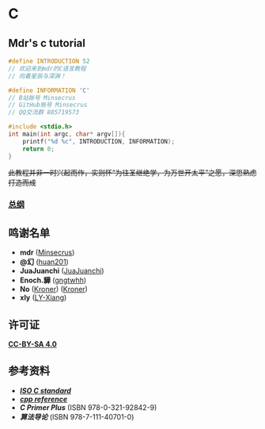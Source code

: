 # C

## Mdr's c tutorial

```c
#define INTRODUCTION 52
// 欢迎来到mdr的C语言教程
// 向着星辰与深渊！

#define INFORMATION 'C'
// B站账号 Minsecrus
// GitHub账号 Minsecrus
// QQ交流群 885719573

#include <stdio.h>
int main(int argc, char* argv[]){
    printf("%d %c", INTRODUCTION, INFORMATION);
    return 0;
}
```

~~此教程并非一时兴起而作，实则怀“为往圣继绝学，为万世开太平”之愿，深思熟虑打造而成~~

### [总纲](/总纲.md)

## 鸣谢名单

+ **mdr** ([Minsecrus](https://github.com/Minsecrus))
+ **@幻** ([huan201](https://github.com/huan201))
+ **JuaJuanchi** ([JuaJuanchi](https://github.com/Jua-Juanchi))
+ **Enoch.驊** ([gngtwhh](https://github.com/gngtwhh))
+ **No** ([Kroner](https://www.cnblogs.com/Kroner)) ([Kroner](https://github.com/Kroner))
+ **xly** ([LY-Xiang](https://github.com/LY-Xiang))

## 许可证
[**CC-BY-SA 4.0**](/LICENSE)

## 参考资料

+ [***ISO C standard***](https://open-std.org/JTC1/SC22/WG14/)
+ [***cpp reference***](https://zh.cppreference.com/w/c/language)
+ ***C Primer Plus*** (ISBN 978-0-321-92842-9)
+ ***算法导论*** (ISBN 978-7-111-40701-0)
